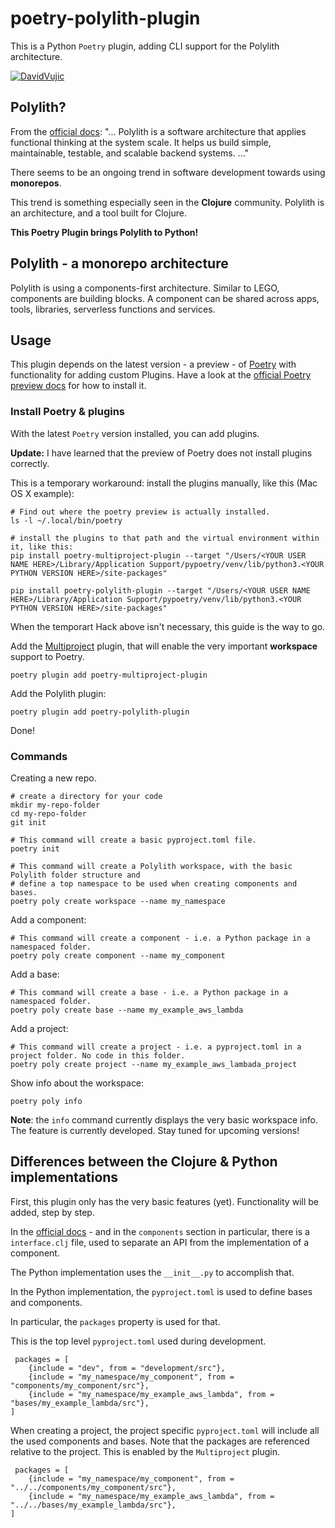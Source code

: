 # poetry-polylith-plugin

This is a Python `Poetry` plugin, adding CLI support for the Polylith architecture.


[![DavidVujic](https://circleci.com/gh/DavidVujic/poetry-polylith-plugin.svg?style=svg)](https://app.circleci.com/pipelines/github/DavidVujic/poetry-polylith-plugin?branch=main&filter=all)


## Polylith?
From the [official docs](https://polylith.gitbook.io/polylith/):
"... Polylith is a software architecture that applies functional thinking at the system scale.
It helps us build simple, maintainable, testable, and scalable backend systems. ..."

There seems to be an ongoing trend in software development towards using __monorepos__.

This trend is something especially seen in the __Clojure__ community. Polylith is an architecture, and a tool built for Clojure.


__This Poetry Plugin brings Polylith to Python!__


## Polylith - a monorepo architecture
Polylith is using a components-first architecture. Similar to LEGO, components are building blocks.
A component can be shared across apps, tools, libraries, serverless functions and services. 


## Usage
This plugin depends on the latest version - a preview - of [Poetry](https://python-poetry.org/)
with functionality for adding custom Plugins. Have a look at the [official Poetry preview docs](https://python-poetry.org/docs/master/) for how to install it.

### Install Poetry & plugins
With the latest `Poetry` version installed, you can add plugins.

__Update:__ I have learned that the preview of Poetry does not install plugins correctly.

This is a temporary workaround: install the plugins manually, like this (Mac OS X example):

``` shell
# Find out where the poetry preview is actually installed.
ls -l ~/.local/bin/poetry

# install the plugins to that path and the virtual environment within it, like this:
pip install poetry-multiproject-plugin --target "/Users/<YOUR USER NAME HERE>/Library/Application Support/pypoetry/venv/lib/python3.<YOUR PYTHON VERSION HERE>/site-packages"

pip install poetry-polylith-plugin --target "/Users/<YOUR USER NAME HERE>/Library/Application Support/pypoetry/venv/lib/python3.<YOUR PYTHON VERSION HERE>/site-packages"
```

When the temporart Hack above isn't necessary, this guide is the way to go.

Add the [Multiproject](https://github.com/DavidVujic/poetry-multiproject-plugin) plugin, that will enable the very important __workspace__ support to Poetry.
``` shell
poetry plugin add poetry-multiproject-plugin
```

Add the Polylith plugin:
``` shell
poetry plugin add poetry-polylith-plugin
```

Done!

### Commands
Creating a new repo.

``` shell
# create a directory for your code
mkdir my-repo-folder
cd my-repo-folder
git init

# This command will create a basic pyproject.toml file.
poetry init

# This command will create a Polylith workspace, with the basic Polylith folder structure and
# define a top namespace to be used when creating components and bases.
poetry poly create workspace --name my_namespace
```

Add a component:

``` shell
# This command will create a component - i.e. a Python package in a namespaced folder.
poetry poly create component --name my_component
```

Add a base:

``` shell
# This command will create a base - i.e. a Python package in a namespaced folder.
poetry poly create base --name my_example_aws_lambda
```

Add a project:

``` shell
# This command will create a project - i.e. a pyproject.toml in a project folder. No code in this folder.
poetry poly create project --name my_example_aws_lambada_project
```

Show info about the workspace:

``` shell
poetry poly info
```
__Note__: the `info` command currently displays the very basic workspace info. The feature is currently developed.
Stay tuned for upcoming versions!


## Differences between the Clojure & Python implementations
First, this plugin only has the very basic features (yet). Functionality will be added, step by step.

In the [official docs](https://polylith.gitbook.io/polylith/) - and in the `components` section in particular,
there is a `interface.clj` file, used to separate an API from the implementation of a component.

The Python implementation uses the `__init__.py` to accomplish that.

In the Python implementation, the `pyproject.toml` is used to define bases and components.

In particular, the `packages` property is used for that.

This is the top level `pyproject.toml` used during development.
``` shell
 packages = [
    {include = "dev", from = "development/src"},
    {include = "my_namespace/my_component", from = "components/my_component/src"},
    {include = "my_namespace/my_example_aws_lambda", from = "bases/my_example_lambda/src"},
]
```

When creating a project, the project specific `pyproject.toml` will include all the used components and bases.
Note that the packages are referenced relative to the project. This is enabled by the `Multiproject` plugin.
``` shell
 packages = [
    {include = "my_namespace/my_component", from = "../../components/my_component/src"},
    {include = "my_namespace/my_example_aws_lambda", from = "../../bases/my_example_lambda/src"},
]
``` 
